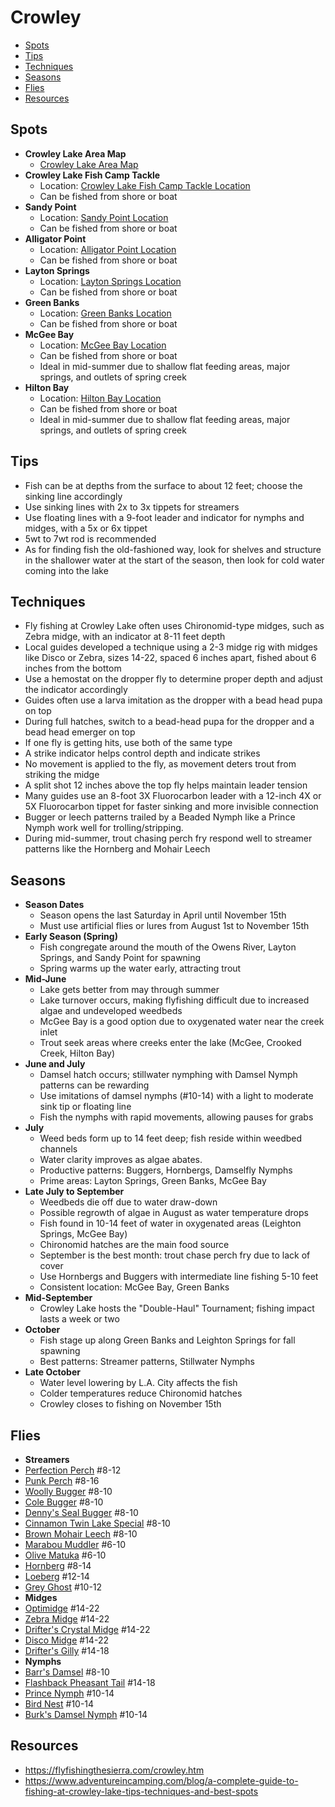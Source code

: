 # Crowley

- [Spots](#spots)
- [Tips](#tips)
- [Techniques](#techniques)
- [Seasons](#seasons)
- [Flies](#flies)
- [Resources](#resources)

## Spots

- **Crowley Lake Area Map**
  - [Crowley Lake Area Map](/img/crowley-lake.gif)
- **Crowley Lake Fish Camp Tackle**
  - Location: [Crowley Lake Fish Camp Tackle Location](https://maps.app.goo.gl/tLKqGfUvBb4cLWwh8)
  - Can be fished from shore or boat
- **Sandy Point**
  - Location: [Sandy Point Location](https://maps.app.goo.gl/hDh9PPnQYaMbR2Lo9)
  - Can be fished from shore or boat  
- **Alligator Point**
  - Location: [Alligator Point Location](https://maps.app.goo.gl/FiH5vfaFPPVfPcEt8)
  - Can be fished from shore or boat
- **Layton Springs**
  - Location: [Layton Springs Location](https://maps.app.goo.gl/UEay5GxA23bhYoEw5)
  - Can be fished from shore or boat
- **Green Banks**
  - Location: [Green Banks Location](https://maps.app.goo.gl/oQjVWyWUzNf4Fkuo9)
  - Can be fished from shore or boat
- **McGee Bay**
  - Location: [McGee Bay Location](https://maps.app.goo.gl/tJ7M7bYUTCWdVxU47)
  - Can be fished from shore or boat
  - Ideal in mid-summer due to shallow flat feeding areas, major springs, and outlets of spring creek
- **Hilton Bay**
  - Location: [Hilton Bay Location](https://maps.app.goo.gl/AvU9wyQZEPkaFgRw6)
  - Can be fished from shore or boat
  - Ideal in mid-summer due to shallow flat feeding areas, major springs, and outlets of spring creek

## Tips

- Fish can be at depths from the surface to about 12 feet; choose the sinking line accordingly
- Use sinking lines with 2x to 3x tippets for streamers
- Use floating lines with a 9-foot leader and indicator for nymphs and midges, with a 5x or 6x tippet
- 5wt to 7wt rod is recommended
- As for finding fish the old-fashioned way, look for shelves and structure in the shallower water at the start of the season, then look for cold water coming into the lake

## Techniques

- Fly fishing at Crowley Lake often uses Chironomid-type midges, such as Zebra midge, with an indicator at 8-11 feet depth
- Local guides developed a technique using a 2-3 midge rig with midges like Disco or Zebra, sizes 14-22, spaced 6 inches apart, fished about 6 inches from the bottom
- Use a hemostat on the dropper fly to determine proper depth and adjust the indicator accordingly
- Guides often use a larva imitation as the dropper with a bead head pupa on top
- During full hatches, switch to a bead-head pupa for the dropper and a bead head emerger on top
- If one fly is getting hits, use both of the same type
- A strike indicator helps control depth and indicate strikes
- No movement is applied to the fly, as movement deters trout from striking the midge
- A split shot 12 inches above the top fly helps maintain leader tension
- Many guides use an 8-foot 3X Fluorocarbon leader with a 12-inch 4X or 5X Fluorocarbon tippet for faster sinking and more invisible connection
- Bugger or leech patterns trailed by a Beaded Nymph like a Prince Nymph work well for trolling/stripping.
- During mid-summer, trout chasing perch fry respond well to streamer patterns like the Hornberg and Mohair Leech

## Seasons

- **Season Dates**
  - Season opens the last Saturday in April until November 15th
  - Must use artificial flies or lures from August 1st to November 15th
- **Early Season (Spring)**
  - Fish congregate around the mouth of the Owens River, Layton Springs, and Sandy Point for spawning
  - Spring warms up the water early, attracting trout
- **Mid-June**
  - Lake gets better from may through summer
  - Lake turnover occurs, making flyfishing difficult due to increased algae and undeveloped weedbeds
  - McGee Bay is a good option due to oxygenated water near the creek inlet
  - Trout seek areas where creeks enter the lake (McGee, Crooked Creek, Hilton Bay)
- **June and July**
  - Damsel hatch occurs; stillwater nymphing with Damsel Nymph patterns can be rewarding
  - Use imitations of damsel nymphs (#10-14) with a light to moderate sink tip or floating line
  - Fish the nymphs with rapid movements, allowing pauses for grabs
- **July**
  - Weed beds form up to 14 feet deep; fish reside within weedbed channels
  - Water clarity improves as algae abates.
  - Productive patterns: Buggers, Hornbergs, Damselfly Nymphs
  - Prime areas: Layton Springs, Green Banks, McGee Bay
- **Late July to September**
  - Weedbeds die off due to water draw-down
  - Possible regrowth of algae in August as water temperature drops
  - Fish found in 10-14 feet of water in oxygenated areas (Leighton Springs, McGee Bay)
  - Chironomid hatches are the main food source
  - September is the best month: trout chase perch fry due to lack of cover
  - Use Hornbergs and Buggers with intermediate line fishing 5-10 feet
  - Consistent location: McGee Bay, Green Banks
- **Mid-September**
  - Crowley Lake hosts the "Double-Haul" Tournament; fishing impact lasts a week or two
- **October**
  - Fish stage up along Green Banks and Leighton Springs for fall spawning
  - Best patterns: Streamer patterns, Stillwater Nymphs
- **Late October**
  - Water level lowering by L.A. City affects the fish
  - Colder temperatures reduce Chironomid hatches
  - Crowley closes to fishing on November 15th

## Flies

- **Streamers**
- [Perfection Perch](/img/perfection-perch.jpg) #8-12
- [Punk Perch](/img/punk-perch.jpg) #8-16
- [Woolly Bugger](/img/woolly-bugger.jpg) #8-10
- [Cole Bugger](/img/cole-bugger.jpg) #8-10
- [Denny's Seal Bugger](/img/dannys-seal-bugger.jpg) #8-10
- [Cinnamon Twin Lake Special](/img/cinnamon-twin-lake-special.jpg) #8-10
- [Brown Mohair Leech](/img/brown-mohair-leech.jpg) #8-10
- [Marabou Muddler](/img/marabou-muddler.jpg) #6-10
- [Olive Matuka](/img/matuka.jpg) #6-10
- [Hornberg](/img/hornberg.jpg) #8-14
- [Loeberg](/img/loeberg.jpg) #12-14
- [Grey Ghost](/img/grey-ghost.jpg) #10-12
- **Midges**
- [Optimidge](/img/optimidge.jpg) #14-22
- [Zebra Midge](/img/zebra-midge.jpg) #14-22
- [Drifter's Crystal Midge](/img/drifters-crystal-midge.jpg) #14-22
- [Disco Midge](/img/disco-midge.jpg) #14-22
- [Drifter's Gilly](/img/drifters-gilly.jpg) #14-18
- **Nymphs**
- [Barr's Damsel](/img/barrs-damsel.jpg) #8-10
- [Flashback Pheasant Tail](/img/flashback-pheasant-tail.jpg) #14-18
- [Prince Nymph](/img/prince-nymph-beadhead.jpg) #10-14
- [Bird Nest](/img/birds-nest.jpg) #10-14
- [Burk's Damsel Nymph](/img/burks-damsel-nymph.jpg) #10-14

## Resources

- <https://flyfishingthesierra.com/crowley.htm>
- <https://www.adventureincamping.com/blog/a-complete-guide-to-fishing-at-crowley-lake-tips-techniques-and-best-spots>
